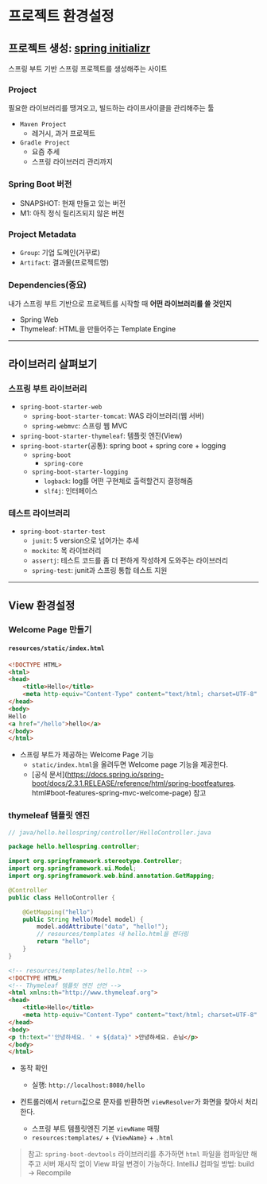 # 프로젝트 환경설정

## 프로젝트 생성: [spring initializr](https://start.spring.io/)

스프링 부트 기반 스프링 프로젝트를 생성해주는 사이트

### Project

필요한 라이브러리를 땡겨오고, 빌드하는 라이프사이클을 관리해주는 툴

- `Maven Project`
    - 레거시, 과거 프로젝트
- `Gradle Project`
    - 요즘 추세
    - 스프링 라이브러리 관리까지

### Spring Boot 버전

- SNAPSHOT: 현재 만들고 있는 버전
- M1: 아직 정식 릴리즈되지 않은 버전

### Project Metadata

- `Group`: 기업 도메인(거꾸로)
- `Artifact`: 결과물(프로젝트명)

### Dependencies(중요)

내가 스프링 부트 기반으로 프로젝트를 시작할 때 **어떤 라이브러리를 쓸 것인지**

- Spring Web
- Thymeleaf: HTML을 만들어주는 Template Engine

---

## 라이브러리 살펴보기

### 스프링 부트 라이브러리
- `spring-boot-starter-web`
    - `spring-boot-starter-tomcat`: WAS 라이브러리(웹 서버)
    - `spring-webmvc`: 스프링 웹 MVC
- `spring-boot-starter-thymeleaf`: 템플릿 엔진(View)
- `spring-boot-starter`(공통): spring boot + spring core + logging
    - `spring-boot`
        - `spring-core`
    - `spring-boot-starter-logging`
        - `logback`: log를 어떤 구현체로 출력할건지 결정해줌
        - `slf4j`: 인터페이스

### 테스트 라이브러리
- `spring-boot-starter-test`
    - `junit`: 5 version으로 넘어가는 추세
    - `mockito`: 목 라이브러리
    - `assertj`: 테스트 코드를 좀 더 편하게 작성하게 도와주는 라이브러리
    - `spring-test`: junit과 스프링 통합 테스트 지원

---

## View 환경설정

### Welcome Page 만들기

#### `resources/static/index.html`

```html
<!DOCTYPE HTML>
<html>
<head>
    <title>Hello</title>
    <meta http-equiv="Content-Type" content="text/html; charset=UTF-8" />
</head>
<body>
Hello
<a href="/hello">hello</a>
</body>
</html>
```

- 스프링 부트가 제공하는 Welcome Page 기능
    - `static/index.html`을 올려두면 Welcome page 기능을 제공한다.
    - [공식 문서](https://docs.spring.io/spring-boot/docs/2.3.1.RELEASE/reference/html/spring-bootfeatures.
html#boot-features-spring-mvc-welcome-page) 참고

### thymeleaf 템플릿 엔진

```java
// java/hello.hellospring/controller/HelloController.java

package hello.hellospring.controller;

import org.springframework.stereotype.Controller;
import org.springframework.ui.Model;
import org.springframework.web.bind.annotation.GetMapping;

@Controller
public class HelloController {

    @GetMapping("hello")
    public String hello(Model model) {
        model.addAttribute("data", "hello!");
        // resources/templates 내 hello.html을 렌더링
        return "hello";
    }
}

```

```html
<!-- resources/templates/hello.html -->
<!DOCTYPE HTML>
<!-- Thymeleaf 템플릿 엔진 선언 -->
<html xmlns:th="http://www.thymeleaf.org">
<head>
    <title>Hello</title>
    <meta http-equiv="Content-Type" content="text/html; charset=UTF-8" />
</head>
<body>
<p th:text="'안녕하세요. ' + ${data}" >안녕하세요. 손님</p>
</body>
</html>
```

- 동작 확인
    - 실행: `http://localhost:8080/hello`

- 컨트롤러에서 `return`값으로 문자를 반환하면 `viewResolver`가 화면을 찾아서 처리한다.
    - 스프링 부트 템플릿엔진 기본 `viewName` 매핑
    - `resources:templates/` + `{ViewName}` + `.html`

> 참고: `spring-boot-devtools` 라이브러리를 추가하면 `html` 파일을 컴파일만 해주고 서버 재시작 없이 View 파일 변경이 가능하다.
> IntelliJ 컴파일 방법: build -> Recompile
